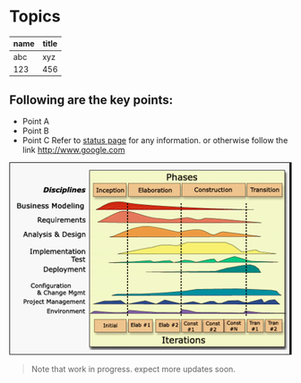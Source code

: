 
# Topics

| name | title |
| --- | --- |
| abc | xyz |
| 123 | 456 |

## Following are the key points:
* Point A
* Point B
* Point C
Refer to [status page](http://www.google.com) for any information.
or otherwise follow the link http://www.google.com

![abc](./fig1.gif)
      
> Note that work in progress. expect more updates soon.



